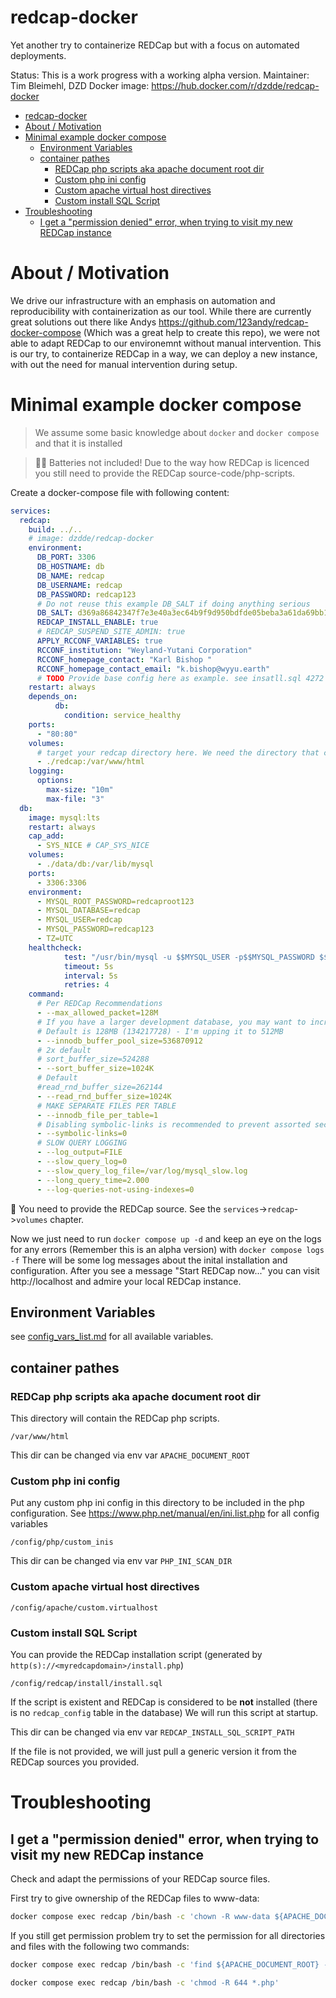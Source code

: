 
# redcap-docker
Yet another try to containerize REDCap but with a focus on automated deployments.

Status: This is a work progress with a working alpha version.
Maintainer: Tim Bleimehl, DZD
Docker image: https://hub.docker.com/r/dzdde/redcap-docker

- [redcap-docker](#redcap-docker)
- [About / Motivation](#about--motivation)
- [Minimal example docker compose](#minimal-example-docker-compose)
  - [Environment Variables](#environment-variables)
  - [container pathes](#container-pathes)
    - [REDCap php scripts aka apache document root dir](#redcap-php-scripts-aka-apache-document-root-dir)
    - [Custom php ini config](#custom-php-ini-config)
    - [Custom apache virtual host directives](#custom-apache-virtual-host-directives)
    - [Custom install SQL Script](#custom-install-sql-script)
- [Troubleshooting](#troubleshooting)
  - [I get a "permission denied" error, when trying to visit my new REDCap instance](#i-get-a-permission-denied-error-when-trying-to-visit-my-new-redcap-instance)

# About / Motivation

We drive our infrastructure with an emphasis on automation and reproducibility with containerization as our tool.
While there are currently great solutions out there like Andys https://github.com/123andy/redcap-docker-compose (Which was a great help to create this repo), we were not able to adapt REDCap to our environemnt without manual intervention. 
This is our try, to containerize REDCap in a way, we can deploy a new instance, with out the need for manual intervention during setup.

# Minimal example docker compose

> We assume some basic knowledge about `docker` and `docker compose` and that it is installed


> 🔋🛑 Batteries not included! Due to the way how REDCap is licenced you still need to provide the REDCap source-code/php-scripts.


Create a docker-compose file with following content:

```yaml
services:
  redcap:
    build: ../..
    # image: dzdde/redcap-docker
    environment:
      DB_PORT: 3306
      DB_HOSTNAME: db
      DB_NAME: redcap
      DB_USERNAME: redcap
      DB_PASSWORD: redcap123
      # Do not reuse this example DB_SALT if doing anything serious
      DB_SALT: d369a86842347f7e3e40a3ec64b9f9d950bdfde05beba3a61da69bb1fb28dcea9152fbf723889181a9bd9a97f34b90faf17a
      REDCAP_INSTALL_ENABLE: true
      # REDCAP_SUSPEND_SITE_ADMIN: true
      APPLY_RCCONF_VARIABLES: true
      RCCONF_institution: "Weyland-Yutani Corporation"
      RCCONF_homepage_contact: "Karl Bishop "
      RCCONF_homepage_contact_email: "k.bishop@wyyu.earth"
      # TODO Provide base config here as example. see insatll.sql 4272 and followin lines
    restart: always
    depends_on:
          db:
            condition: service_healthy
    ports:
      - "80:80"
    volumes:
      # target your redcap directory here. We need the directory that contains the index.php file (among all other php files).
      - ./redcap:/var/www/html
    logging:
      options:
        max-size: "10m"
        max-file: "3"
  db:
    image: mysql:lts
    restart: always
    cap_add:
      - SYS_NICE # CAP_SYS_NICE
    volumes:
      - ./data/db:/var/lib/mysql
    ports:
      - 3306:3306
    environment:
      - MYSQL_ROOT_PASSWORD=redcaproot123
      - MYSQL_DATABASE=redcap
      - MYSQL_USER=redcap
      - MYSQL_PASSWORD=redcap123
      - TZ=UTC
    healthcheck:
            test: "/usr/bin/mysql -u $$MYSQL_USER -p$$MYSQL_PASSWORD $$MYSQL_DATABASE --execute \"SHOW TABLES;\""
            timeout: 5s
            interval: 5s
            retries: 4
    command:
      # Per REDCap Recommendations
      - --max_allowed_packet=128M
      # If you have a larger development database, you may want to increase this value:
      # Default is 128MB (134217728) - I'm upping it to 512MB
      - --innodb_buffer_pool_size=536870912
      # 2x default
      # sort_buffer_size=524288
      - --sort_buffer_size=1024K
      # Default
      #read_rnd_buffer_size=262144
      - --read_rnd_buffer_size=1024K
      # MAKE SEPARATE FILES PER TABLE
      - --innodb_file_per_table=1
      # Disabling symbolic-links is recommended to prevent assorted security risks
      - --symbolic-links=0
      # SLOW QUERY LOGGING
      - --log_output=FILE
      - --slow_query_log=0
      - --slow_query_log_file=/var/log/mysql_slow.log
      - --long_query_time=2.000
      - --log-queries-not-using-indexes=0
```

🛑 You need to provide the REDCap source. See the `services`->`redcap`->`volumes` chapter.

Now we just need to run `docker compose up -d` and keep an eye on the logs for any errors (Remember this is an alpha version) with `docker compose logs -f`
There will be some log messages about the inital installation and configuration. After you see a message "Start REDCap now..." you can visit http://localhost and admire your local REDCap instance.


## Environment Variables

see [config_vars_list.md](config_vars_list.md) for all available variables.

## container pathes

### REDCap php scripts aka apache document root dir

This directory will contain the REDCap php scripts.

`/var/www/html`

This dir can be changed via env var `APACHE_DOCUMENT_ROOT`

### Custom php ini config

Put any custom php ini config in this directory to be included in the php configuration. See https://www.php.net/manual/en/ini.list.php for all config variables

`/config/php/custom_inis`

This dir can be changed via env var `PHP_INI_SCAN_DIR`

### Custom apache virtual host directives

`/config/apache/custom.virtualhost`


### Custom install SQL Script

You can provide the REDCap installation script (generated by `http(s)://<myredcapdomain>/install.php`)

`/config/redcap/install/install.sql`

If the script is existent and REDCap is considered to be **not** installed (there is no `redcap_config` table in the database)
We will run this script at startup.

This dir can be changed via env var `REDCAP_INSTALL_SQL_SCRIPT_PATH`

If the file is not provided, we will just pull a generic version it from the REDCap sources you provided.

# Troubleshooting

## I get a "permission denied" error, when trying to visit my new REDCap instance

Check and adapt the permissions of your REDCap source files.

First try to give ownership of the REDCap files to www-data:
```bash
docker compose exec redcap /bin/bash -c 'chown -R www-data ${APACHE_DOCUMENT_ROOT}'
```

If you still get permission problem try to set the permission for all directories and files with the following two commands:
```bash
docker compose exec redcap /bin/bash -c 'find ${APACHE_DOCUMENT_ROOT} -type d -exec chmod 755 {} \;'
```
```bash
docker compose exec redcap /bin/bash -c 'chmod -R 644 *.php'
```
